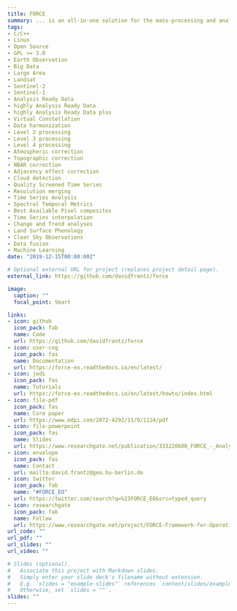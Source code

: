 ```yaml
---
title: FORCE
summary: ... is an all-in-one solution for the mass-processing and analysis of medium-resolution satellite image archives for large area + time series applications.
tags:
- C/C++
- Linux
- Open Source
- GPL >= 3.0
- Earth Observation
- Big Data
- Large Area
- Landsat
- Sentinel-2
- Sentinel-1
- Analysis Ready Data
- highly Analysis Ready Data
- highly Analysis Ready Data plus
- Virtual Constellation
- Data harmonization
- Level 2 processing
- Level 3 processing
- Level 4 processing
- Atmospheric correction
- Topographic correction
- NBAR correction
- Adjacency effect correction
- Cloud detection
- Quality Screened Time Series
- Resolution merging
- Time Series Analysis
- Spectral Temporal Metrics
- Best Available Pixel composites
- Time Series interpolation
- Change and Trend analyses
- Land Surface Phenology
- Clear Sky Observations
- Data fusion
- Machine Learning
date: "2019-12-15T00:00:00Z"

# Optional external URL for project (replaces project detail page).
external_link: https://github.com/davidfrantz/force

image:
  caption: ""
  focal_point: Smart

links:
- icon: github
  icon_pack: fab
  name: Code
  url: https://github.com/davidfrantz/force
- icon: user-cog
  icon_pack: fas
  name: Documentation
  url: https://force-eo.readthedocs.io/en/latest/
- icon: jedi
  icon_pack: fas
  name: Tutorials
  url: https://force-eo.readthedocs.io/en/latest/howto/index.html
- icon: file-pdf
  icon_pack: fas
  name: Core paper
  url: https://www.mdpi.com/2072-4292/11/9/1124/pdf
- icon: file-powerpoint
  icon_pack: fas
  name: Slides
  url: https://www.researchgate.net/publication/333220680_FORCE_-_Analysis_Ready_Data_and_Beyond
- icon: envelope
  icon_pack: fas
  name: Contact
  url: mailto:david.frantz@geo.hu-berlin.de
- icon: twitter
  icon_pack: fab
  name: "#FORCE_EO"
  url: https://twitter.com/search?q=%23FORCE_EO&src=typed_query
- icon: researchgate
  icon_pack: fab
  name: Follow
  url: https://www.researchgate.net/project/FORCE-Framework-for-Operational-Radiometric-Correction-for-Environmental-monitoring
url_code: ""
url_pdf: ""
url_slides: ""
url_video: ""

# Slides (optional).
#   Associate this project with Markdown slides.
#   Simply enter your slide deck's filename without extension.
#   E.g. `slides = "example-slides"` references `content/slides/example-slides.md`.
#   Otherwise, set `slides = ""`.
slides: ""
---
```


